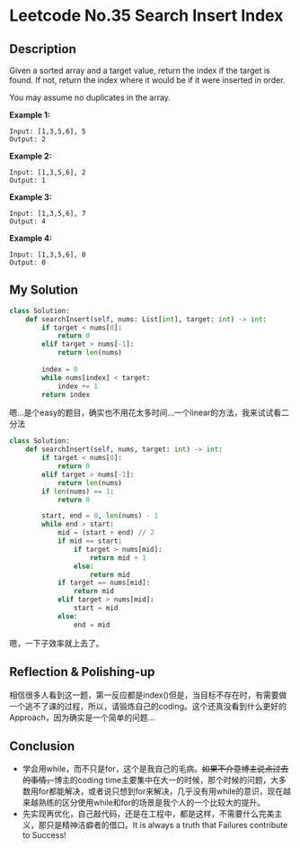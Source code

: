 # Leetcode No.35 Search Insert Index

## Description

Given a sorted array and a target value, return the index if the target is found. If not, return the index where it would be if it were inserted in order.

You may assume no duplicates in the array.

**Example 1:**

```
Input: [1,3,5,6], 5
Output: 2
```

**Example 2:**

```
Input: [1,3,5,6], 2
Output: 1
```

**Example 3:**

```
Input: [1,3,5,6], 7
Output: 4
```

**Example 4:**

```
Input: [1,3,5,6], 0
Output: 0
```

## My Solution

```python
class Solution:
    def searchInsert(self, nums: List[int], target: int) -> int:
        if target < nums[0]:
            return 0
        elif target > nums[-1]:
            return len(nums)
        
        index = 0
        while nums[index] < target:
            index += 1
        return index
```

嗯...是个easy的题目，确实也不用花太多时间...一个linear的方法，我来试试看二分法

```python
class Solution:
    def searchInsert(self, nums, target: int) -> int:
        if target < nums[0]:
            return 0
        elif target > nums[-1]:
            return len(nums)
        if len(nums) == 1:
            return 0

        start, end = 0, len(nums) - 1
        while end > start:
            mid = (start + end) // 2
            if mid == start:
                if target > nums[mid]:
                    return mid + 1
                else:
                    return mid
            if target == nums[mid]:
                return mid
            elif target > nums[mid]:
                start = mid
            else:
                end = mid
```

嗯，一下子效率就上去了。

## Reflection & Polishing-up

相信很多人看到这一题，第一反应都是index()但是，当目标不存在时，有需要做一个逃不了课的过程，所以，请锻炼自己的coding。这个还真没看到什么更好的Approach，因为确实是一个简单的问题...

## Conclusion

- 学会用while，而不只是for，这个是我自己的毛病。~~如果不介意博主说点过去的事情，~~博主的coding time主要集中在大一的时候，那个时候的问题，大多数用for都能解决，或者说只想到for来解决，几乎没有用while的意识，现在越来越熟练的区分使用while和for的场景是我个人的一个比较大的提升。
- 先实现再优化，自己敲代码，还是在工程中，都是这样，不需要什么完美主义，那只是精神洁癖者的借口。It is always a truth that Failures contribute to Success! 